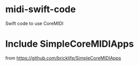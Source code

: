 # midi-swift-code
Swift code to use CoreMIDI

# Include SimpleCoreMIDIApps

from https://github.com/bricklife/SimpleCoreMIDIApps